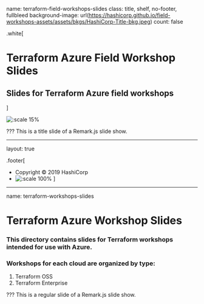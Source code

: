 name: terraform-field-workshops-slides
class: title, shelf, no-footer, fullbleed
background-image: url(https://hashicorp.github.io/field-workshops-assets/assets/bkgs/HashiCorp-Title-bkg.jpeg)
count: false

.white[
# Terraform Azure Field Workshop Slides
## Slides for Terraform Azure field workshops
]

![:scale 15%](https://hashicorp.github.io/field-workshops-assets/assets/logos/logo_terraform.png)

???
This is a title slide of a Remark.js slide show.

---
layout: true

.footer[
- Copyright © 2019 HashiCorp
- ![:scale 100%](https://hashicorp.github.io/field-workshops-assets/assets/logos/HashiCorp_Icon_Black.svg)
]

---
name: terraform-workshops-slides
# Terraform Azure Workshop Slides
### This directory contains slides for Terraform workshops intended for use with Azure.
### Workshops for each cloud are organized by type:
  1. Terraform OSS
  1. Terraform Enterprise

???
This is a regular slide of a Remark.js slide show.
